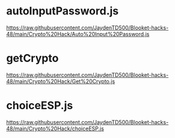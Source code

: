 # autoInputPassword.js

https://raw.githubusercontent.com/JaydenTD500/Blooket-hacks-48/main/Crypto%20Hack/Auto%20Input%20Password.js

# getCrypto

https://raw.githubusercontent.com/JaydenTD500/Blooket-hacks-48/main/Crypto%20Hack/Get%20Crypto.js

# choiceESP.js

https://raw.githubusercontent.com/JaydenTD500/Blooket-hacks-48/main/Crypto%20Hack/choiceESP.js

